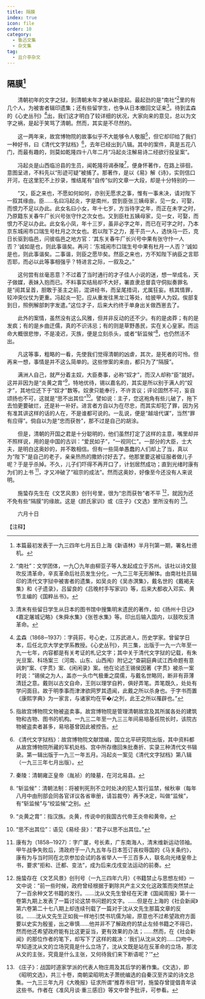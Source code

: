 ```yaml
---
title: 隔膜
index: true
icon: file
order: 10
category:
  - 鲁迅文集
  - 杂文集
tag:  
  - 且介亭杂文
---
```


## 隔膜[^①]

　　清朝初年的文字之狱，到清朝末年才被从新提起。最起劲的是“南社”[^②]里的有几个人，为被害者辑印遗集；还有些留学生，也争从日本撤回文证来[^③]。待到孟森的《心史丛刊》[^④]出，我们这才明白了较详细的状况，大家向来的意见，总以为文字之祸，是起于笑骂了清朝。然而，其实是不尽然的。

　　这一两年来，故宫博物院的故事似乎不大能够令人敬服[^⑤]，但它却印给了我们一种好书，曰《清代文字狱档》[^⑥]，去年已经出到八辑。其中的案件，真是五花八门，而最有趣的，则莫如乾隆四十八年二月“冯起炎注解易诗二经欲行投呈案”。

　　冯起炎是山西临汾县的生员，闻乾隆将谒泰陵[^⑦]，便身怀著作，在路上徘徊，意图呈进，不料先以“形迹可疑”被捕了。那著作，是以《易》解《诗》，实则信口开河，在这里犯不上抄录，惟结尾有“自传”似的文章一大段，却是十分特别的──

　　“又，臣之来也，不愿如何如何，亦别无愿求之事，惟有一事未决，请对陛下一叙其缘由。臣……名曰冯起炎，字是南州，尝到臣张三姨母家，见一女，可娶，而恨力不足以办此。此女名曰小女，年十七岁，方当待字之年，而正在未字之时，乃原籍东关春牛厂长兴号张守忭之次女也。又到臣杜五姨母家，见一女，可娶，而恨力不足以办此。此女名小凤，年十三岁，虽非必字之年，而已在可字之时，乃本京东城闹市口瑞生号杜月之次女也。若以陛下之力，差干员一人，选快马一匹，克日长驱到临邑，问彼临邑之地方官：‘其东关春牛厂长兴号中果有张守忭一人否？’诚如是也，则此事谐矣。再问：‘东城闹市口瑞生号中果有杜月一人否？’诚如是也，则此事谐矣。二事谐，则臣之愿毕矣。然臣之来也，方不知陛下纳臣之言耶否耶，而必以此等事相强乎？特进言之际，一叙及之。”

　　这何尝有丝毫恶意？不过着了当时通行的才子佳人小说的迷，想一举成名，天子做媒，表妹入抱而已。不料事实结局却不大好，署直隶总督袁守侗拟奏罪名是“阅其呈首，胆敢于圣主之前，混讲经书，而呈尾措词，尤属狂妄。核其情罪，较冲突仪仗为更重。冯起炎一犯，应从重发往黑龙江等处，给披甲人为奴。俟部复到日，照例解部刺字发遣。”这位才子，后来大约终于单身出关做西崽去了。

　　此外的案情，虽然没有这么风雅，但并非反动的还不少。有的是卤莽；有的是发疯；有的是乡曲迂儒，真的不识讳忌；有的则是草野愚民，实在关心皇家。而运命大概很悲惨，不是凌迟，灭族，便是立刻杀头，或者“斩监候”[^⑧]，也仍然活不出。

　　凡这等事，粗略的一看，先使我们觉得清朝的凶虐，其次，是死者的可怜。但再来一想，事情是并不这么简单的。这些惨案的来由，都只为了“隔膜”。

　　满洲人自己，就严分着主奴，大臣奏事，必称“奴才”，而汉人却称“臣”就好。这并非因为是“炎黄之胄”[^⑨]，特地优待，锡以嘉名的，其实是所以别于满人的“奴才”，其地位还下于“奴才”数等。奴隶只能奉行，不许言议；评论固然不可，妄自颂扬也不可，这就是“思不出其位”[^⑩]。譬如说：主子，您这袍角有些儿破了，拖下去怕更要破烂，还是补一补好。进言者方自以为在尽忠，而其实却犯了罪，因为另有准其讲这样的话的人在，不是谁都可说的。一乱说，便是“越俎代谋”，当然“罪有应得”。倘自以为是“忠而获咎”，那不过是自己的胡涂。

　　但是，清朝的开国之君是十分聪明的，他们虽然打定了这样的主意，嘴里却并不照样说，用的是中国的古训：“爱民如子”，“一视同仁”。一部分的大臣，士大夫，是明白这奥妙的，并不敢相信。但有一些简单愚蠢的人们却上了当，真以为“陛下”是自己的老子，亲亲热热的撒娇讨好去了。他那里要这被征服者做儿子呢？于是乎杀掉。不久，儿子们吓得不再开口了，计划居然成功；直到光绪时康有为们的上书 [^⑾]，才又冲破了“祖宗的成法”。然而这奥妙，好像至今还没有人来说明。

　　施蛰存先生在《文艺风景》创刊号里，很为“忠而获咎”者不平 [^⑿]，就因为还不免有些“隔膜”的缘故。这是《颜氏家训》或《庄子》《文选》里所没有的 [^⒀]。

　　六月十日

【注释】

[^①]:本篇最初发表于一九三四年七月五日上海《新语林》半月刊第一期，署名杜德机。

[^②]:“南社”：文学团体，一九〇九年由柳亚子等人发起成立于苏州。该社以诗文鼓吹反清革命，辛亥革命后社员发生分化，一九二三年无形解体。由南社社员辑印的清代文字狱中被害者的遗集，如吴炎的《吴赤溟集》，戴名世的《戴褐夫集》和《孑遗录》，吕留良的《吕晚村手写家训》等，后来大都收入邓实、黄节主编的《国粹丛书》。

[^③]:清末有些留日学生从日本的图书馆中搜集明末遗民的著作，如《扬州十日记》《嘉定屠城记略》《朱舜水集》《张苍水集》等。印出后输入国内，以鼓吹反清革命。

[^④]:孟森（1868─1937）：字莼荪，号心史，江苏武进人，历史学家。曾留学日本，后任北京大学史学系教授。《心史丛刊》，共三集，出版于一九一六年至一九一七年，内容都是有关考证的札记文字；其中关于清代文字狱的记载，有朱光旦案、科场案三（河南、山东、山西闱）附记之“查嗣庭典试江西命题有意讽刺”案、《字贯》案、《闲闲录》案。他在论述王锡侯因著《字贯》被杀一案时说：“锡侯之为人，盖亦一头巾气极重之腐儒，与戴名世略同，断非有菲薄清廷之意。戴则以古文自命，王则以理学自矜，俱好弄笔。弄笔既久，处处有学问面目。故于明季事而津津欲网罗其遗闻，此戴之所以杀身也。于字书而置《康熙字典》为一家言，与诸家均在平�/之列，此王之所以罹辟也。”

[^⑤]:指故宫博物院文物被盗卖事。故宫博物院是管理清朝故宫及其所属各处的建筑物和古物、图书的机构。一九三二年至一九三三年间易培基任院长时，该院古物被盗卖者甚多，易培基曾因此被控告。

[^⑥]:《清代文字狱档》：故宫博物院文献馆编，国立北平研究院出版，其中资料都从故宫博物院所藏的军机处档、宫中所存缴回朱批奏折、实录三种清代文书辑录。第一辑出版于一九三一年五月。冯起炎一案见《清代文字狱档》第八辑（一九三三年七月出版）。

[^⑦]:秦陵：清朝雍正皇帝（胤祯）的陵墓，在河北易县。

[^⑧]:“斩监候”：清朝法制：将被判死刑不立时处决的犯人暂行监禁，候秋审（每年八月中由刑部会同各官详议各省审册，请旨裁夺）再予决定，叫做“监候”，有“斩监候”与“绞监候”之别。

[^⑨]:“炎黄之胄”：指汉族。炎黄，传说中的我国古代帝王炎帝和黄帝。

[^⑩]:“思不出其位”：语见《易经·艮》：“君子以思不出其位。”

[^⑾]:康有为（1858─1927）：字广厦，号长素，广东南海人，清末维新运动领袖。甲午战争失败后，清政府于一八九五年与日本签订丧权辱国的《马关条约》，康有为与当时同在北京参加会试的各省举人一千三百多人，联名向光绪皇帝上书，要求“拒和、迁都、变法”，成为后来戊戌变法运动的前奏。

[^⑿]:施蛰存在《文艺风景》创刊号（一九三四年六月）《书籍禁止与思想左倾》一文中说：“前一些时候，政府曾经根据于剿除共产主义文化这政策而突然禁止了一百余种文艺书籍的发行。……沈从文先生曾经在天津《国闻周报》第十一卷第九期上发表了一篇讨论这禁书问题的文字。……但是在上海的《社会新闻》第六卷第二十七八期上却连续刊载了一篇对于沈从文先生那篇文章的反驳。……沈从文先生正如我一样地引焚书坑儒为喻，原意也不过希望政府方面要以史实为殷鉴，出之审慎……他并非不了解政府的禁止左倾书籍之不得已，然而他还希望政府能有比这更妥当，更有效果的办法；……然而，在《社会新闻》的那位作者的笔下，却写下了这样的裁决：‘我们从沈从文的……口吻中，早知道沈从文的立场究竟是什么立场了，沈从文既是站在反革命的立场，那沈从文的主张，究竟是什么主张，又何待我们来下断语呢？’”

[^⒀]:《庄子》：战国时道家学派的代表人物庄周及其后学的著作集。《文选》，即《昭明文选》，共三十卷，南朝梁昭明太子萧统编选的自秦汉至齐梁的诗文总集。一九三三年九月《大晚报》征求所谓“推荐书目”时，施蛰存曾提倡青年读这些书。作者在《准风月谈·重三感旧》等文中曾予批评，可参看。
